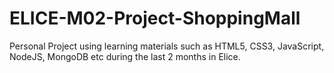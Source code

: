 # ELICE-M02-Project-ShoppingMall
Personal Project using learning materials such as HTML5, CSS3, JavaScript, NodeJS, MongoDB etc during the last 2 months in Elice.
